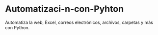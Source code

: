 # Automatizaci-n-con-Pyhton
Automatiza la web, Excel, correos electrónicos, archivos, carpetas y más con Python.
